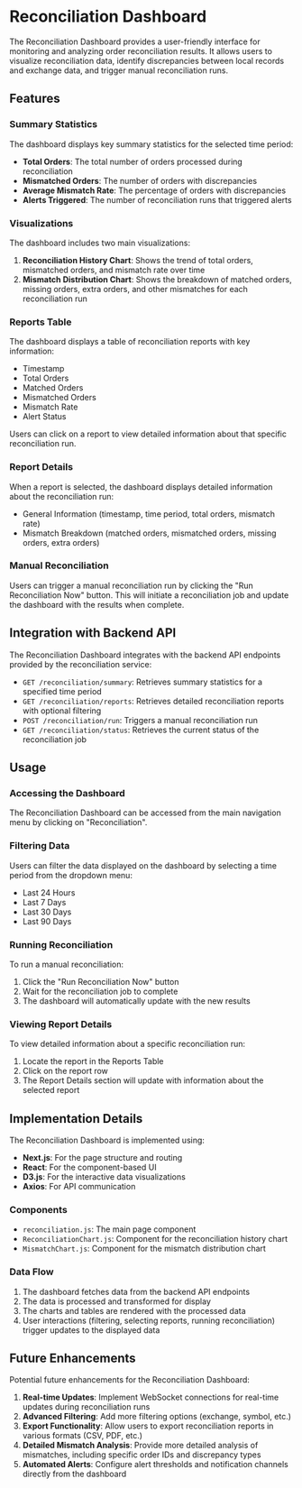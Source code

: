 # Reconciliation Dashboard

The Reconciliation Dashboard provides a user-friendly interface for monitoring and analyzing order reconciliation results. It allows users to visualize reconciliation data, identify discrepancies between local records and exchange data, and trigger manual reconciliation runs.

## Features

### Summary Statistics

The dashboard displays key summary statistics for the selected time period:

- **Total Orders**: The total number of orders processed during reconciliation
- **Mismatched Orders**: The number of orders with discrepancies
- **Average Mismatch Rate**: The percentage of orders with discrepancies
- **Alerts Triggered**: The number of reconciliation runs that triggered alerts

### Visualizations

The dashboard includes two main visualizations:

1. **Reconciliation History Chart**: Shows the trend of total orders, mismatched orders, and mismatch rate over time
2. **Mismatch Distribution Chart**: Shows the breakdown of matched orders, missing orders, extra orders, and other mismatches for each reconciliation run

### Reports Table

The dashboard displays a table of reconciliation reports with key information:

- Timestamp
- Total Orders
- Matched Orders
- Mismatched Orders
- Mismatch Rate
- Alert Status

Users can click on a report to view detailed information about that specific reconciliation run.

### Report Details

When a report is selected, the dashboard displays detailed information about the reconciliation run:

- General Information (timestamp, time period, total orders, mismatch rate)
- Mismatch Breakdown (matched orders, mismatched orders, missing orders, extra orders)

### Manual Reconciliation

Users can trigger a manual reconciliation run by clicking the "Run Reconciliation Now" button. This will initiate a reconciliation job and update the dashboard with the results when complete.

## Integration with Backend API

The Reconciliation Dashboard integrates with the backend API endpoints provided by the reconciliation service:

- `GET /reconciliation/summary`: Retrieves summary statistics for a specified time period
- `GET /reconciliation/reports`: Retrieves detailed reconciliation reports with optional filtering
- `POST /reconciliation/run`: Triggers a manual reconciliation run
- `GET /reconciliation/status`: Retrieves the current status of the reconciliation job

## Usage

### Accessing the Dashboard

The Reconciliation Dashboard can be accessed from the main navigation menu by clicking on "Reconciliation".

### Filtering Data

Users can filter the data displayed on the dashboard by selecting a time period from the dropdown menu:

- Last 24 Hours
- Last 7 Days
- Last 30 Days
- Last 90 Days

### Running Reconciliation

To run a manual reconciliation:

1. Click the "Run Reconciliation Now" button
2. Wait for the reconciliation job to complete
3. The dashboard will automatically update with the new results

### Viewing Report Details

To view detailed information about a specific reconciliation run:

1. Locate the report in the Reports Table
2. Click on the report row
3. The Report Details section will update with information about the selected report

## Implementation Details

The Reconciliation Dashboard is implemented using:

- **Next.js**: For the page structure and routing
- **React**: For the component-based UI
- **D3.js**: For the interactive data visualizations
- **Axios**: For API communication

### Components

- `reconciliation.js`: The main page component
- `ReconciliationChart.js`: Component for the reconciliation history chart
- `MismatchChart.js`: Component for the mismatch distribution chart

### Data Flow

1. The dashboard fetches data from the backend API endpoints
2. The data is processed and transformed for display
3. The charts and tables are rendered with the processed data
4. User interactions (filtering, selecting reports, running reconciliation) trigger updates to the displayed data

## Future Enhancements

Potential future enhancements for the Reconciliation Dashboard:

1. **Real-time Updates**: Implement WebSocket connections for real-time updates during reconciliation runs
2. **Advanced Filtering**: Add more filtering options (exchange, symbol, etc.)
3. **Export Functionality**: Allow users to export reconciliation reports in various formats (CSV, PDF, etc.)
4. **Detailed Mismatch Analysis**: Provide more detailed analysis of mismatches, including specific order IDs and discrepancy types
5. **Automated Alerts**: Configure alert thresholds and notification channels directly from the dashboard